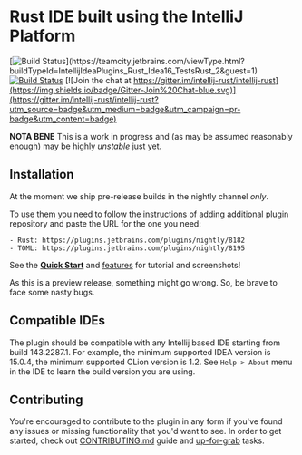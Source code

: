# Rust IDE built using the IntelliJ Platform

[![Build Status](https://teamcity.jetbrains.com/app/rest/builds/buildType:(id:IntellijIdeaPlugins_Rust_Idea16_TestsRust_2)/statusIcon.svg)](https://teamcity.jetbrains.com/viewType.html?buildTypeId=IntellijIdeaPlugins_Rust_Idea16_TestsRust_2&guest=1) [![Build Status](https://img.shields.io/travis/intellij-rust/intellij-rust/master.svg)](https://travis-ci.org/intellij-rust/intellij-rust) [![Join the chat at https://gitter.im/intellij-rust/intellij-rust](https://img.shields.io/badge/Gitter-Join%20Chat-blue.svg)](https://gitter.im/intellij-rust/intellij-rust?utm_source=badge&utm_medium=badge&utm_campaign=pr-badge&utm_content=badge)

**NOTA BENE**
This is a work in progress and (as may be assumed reasonably enough) may be highly *unstable* just yet.

## Installation

At the moment we ship pre-release builds in the nightly channel _only_.

To use them you need to follow the [instructions](https://www.jetbrains.com/idea/help/managing-enterprise-plugin-repositories.html) of adding
additional plugin repository and paste the URL for the one you need:

    - Rust: https://plugins.jetbrains.com/plugins/nightly/8182
    - TOML: https://plugins.jetbrains.com/plugins/nightly/8195

See the [**Quick Start**](doc/QuickStart.md) and [features](doc/Features.md) for tutorial and screenshots!

As this is a preview release, something might go wrong. So, be brave to face some nasty bugs.

## Compatible IDEs

The plugin should be compatible with any Intellij based IDE starting from build
143.2287.1. For example, the minimum supported IDEA version is 15.0.4, the
minimum supported CLion version is 1.2. See `Help > About` menu in the IDE to
learn the build version you are using.

## Contributing

You're encouraged to contribute to the plugin in any form if you've found any issues or missing
functionality that you'd want to see. In order to get started, check out
[CONTRIBUTING.md](CONTRIBUTING.md) guide and [up-for-grab](https://github.com/intellij-rust/intellij-rust/labels/up%20for%20grab) tasks.
